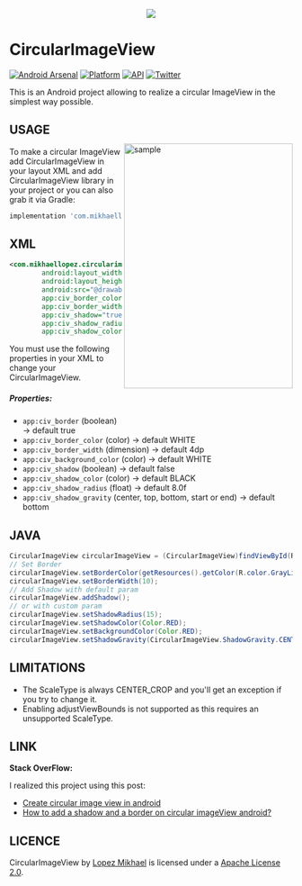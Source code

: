 <p align="center"><img src="http://i67.tinypic.com/2ij1d2r.jpg"></p>

CircularImageView
=================

[![Android Arsenal](https://img.shields.io/badge/Android%20Arsenal-CircularImageView-lightgrey.svg?style=flat)](https://android-arsenal.com/details/1/2846)
[![Platform](https://img.shields.io/badge/platform-android-green.svg)](http://developer.android.com/index.html)
[![API](https://img.shields.io/badge/API-14%2B-brightgreen.svg?style=flat)](https://android-arsenal.com/api?level=14)
[![Twitter](https://img.shields.io/badge/Twitter-@LopezMikhael-blue.svg?style=flat)](http://twitter.com/lopezmikhael)

This is an Android project allowing to realize a circular ImageView in the simplest way possible.

<img src="/preview/preview.gif" alt="sample" title="sample" width="300" height="435" align="right" vspace="52" />

USAGE
-----

To make a circular ImageView add CircularImageView in your layout XML and add CircularImageView library in your project or you can also grab it via Gradle:

```groovy
implementation 'com.mikhaellopez:circularimageview:3.0.2'
```

XML
-----

```xml
<com.mikhaellopez.circularimageview.CircularImageView
        android:layout_width="250dp"
        android:layout_height="250dp"
        android:src="@drawable/image"
        app:civ_border_color="#EEEEEE"
        app:civ_border_width="4dp"
        app:civ_shadow="true"
        app:civ_shadow_radius="10"
        app:civ_shadow_color="#8BC34A"/>
```

You must use the following properties in your XML to change your CircularImageView.


##### Properties:

* `app:civ_border`              (boolean)   -> default true
* `app:civ_border_color`        (color)     -> default WHITE
* `app:civ_border_width`        (dimension) -> default 4dp
* `app:civ_background_color`    (color) -> default WHITE
* `app:civ_shadow`              (boolean)   -> default false
* `app:civ_shadow_color`        (color)     -> default BLACK
* `app:civ_shadow_radius`       (float)     -> default 8.0f
* `app:civ_shadow_gravity`      (center, top, bottom, start or end) -> default bottom

JAVA
-----

```java
CircularImageView circularImageView = (CircularImageView)findViewById(R.id.yourCircularImageView);
// Set Border
circularImageView.setBorderColor(getResources().getColor(R.color.GrayLight));
circularImageView.setBorderWidth(10);
// Add Shadow with default param
circularImageView.addShadow();
// or with custom param
circularImageView.setShadowRadius(15);
circularImageView.setShadowColor(Color.RED);
circularImageView.setBackgroundColor(Color.RED);
circularImageView.setShadowGravity(CircularImageView.ShadowGravity.CENTER);
```

LIMITATIONS
-----

* The ScaleType is always CENTER_CROP and you'll get an exception if you try to change it.
* Enabling adjustViewBounds is not supported as this requires an unsupported ScaleType.

LINK
-----

**Stack OverFlow:**

I realized this project using this post:
* [Create circular image view in android](http://stackoverflow.com/a/16208548/1832221)
* [How to add a shadow and a border on circular imageView android?](http://stackoverflow.com/q/17655264/1832221)


LICENCE
-----

CircularImageView by [Lopez Mikhael](http://mikhaellopez.com/) is licensed under a [Apache License 2.0](http://www.apache.org/licenses/LICENSE-2.0).
